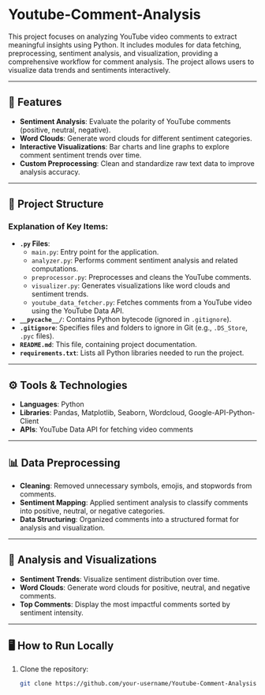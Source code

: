 # Youtube-Comment-Analysis

This project focuses on analyzing YouTube video comments to extract meaningful insights using Python. It includes modules for data fetching, preprocessing, sentiment analysis, and visualization, providing a comprehensive workflow for comment analysis. The project allows users to visualize data trends and sentiments interactively.

---

## 🚀 Features
- **Sentiment Analysis**: Evaluate the polarity of YouTube comments (positive, neutral, negative).
- **Word Clouds**: Generate word clouds for different sentiment categories.
- **Interactive Visualizations**: Bar charts and line graphs to explore comment sentiment trends over time.
- **Custom Preprocessing**: Clean and standardize raw text data to improve analysis accuracy.

---

## 📂 Project Structure

### Explanation of Key Items:
- **`.py` Files**:
  - `main.py`: Entry point for the application.
  - `analyzer.py`: Performs comment sentiment analysis and related computations.
  - `preprocessor.py`: Preprocesses and cleans the YouTube comments.
  - `visualizer.py`: Generates visualizations like word clouds and sentiment trends.
  - `youtube_data_fetcher.py`: Fetches comments from a YouTube video using the YouTube Data API.
- **`__pycache__/`**: Contains Python bytecode (ignored in `.gitignore`).
- **`.gitignore`**: Specifies files and folders to ignore in Git (e.g., `.DS_Store`, `.pyc` files).
- **`README.md`**: This file, containing project documentation.
- **`requirements.txt`**: Lists all Python libraries needed to run the project.

---

## ⚙️ Tools & Technologies
- **Languages**: Python
- **Libraries**: Pandas, Matplotlib, Seaborn, Wordcloud, Google-API-Python-Client
- **APIs**: YouTube Data API for fetching video comments

---

## 📊 Data Preprocessing
- **Cleaning**: Removed unnecessary symbols, emojis, and stopwords from comments.
- **Sentiment Mapping**: Applied sentiment analysis to classify comments into positive, neutral, or negative categories.
- **Data Structuring**: Organized comments into a structured format for analysis and visualization.

---

## 🧠 Analysis and Visualizations
- **Sentiment Trends**: Visualize sentiment distribution over time.
- **Word Clouds**: Generate word clouds for positive, neutral, and negative comments.
- **Top Comments**: Display the most impactful comments sorted by sentiment intensity.

---

## 🖥️ How to Run Locally
1. Clone the repository:
   ```bash
   git clone https://github.com/your-username/Youtube-Comment-Analysis.git

